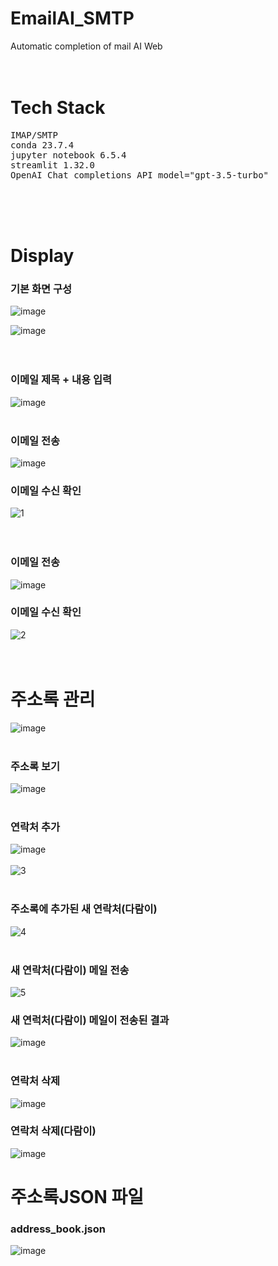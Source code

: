 # EmailAI_SMTP
Automatic completion of mail AI Web
<br>
<br>
<br>

# Tech Stack
<pre>
IMAP/SMTP
conda 23.7.4
jupyter notebook 6.5.4
streamlit 1.32.0
OpenAI Chat completions API model="gpt-3.5-turbo"
</pre>
<br>
<br>
<br>

# Display
### 기본 화면 구성
![image](https://github.com/dlwnsgur9242/EmailAI_SMTP/assets/90494150/2c53c22d-7616-41d6-804d-64245513b0e7)
<br>

![image](https://github.com/dlwnsgur9242/EmailAI_SMTP/assets/90494150/324193db-199c-4739-a49e-700d98e8d3fc)
<br>
<br>
<br>

### 이메일 제목 + 내용 입력
![image](https://github.com/dlwnsgur9242/EmailAI_SMTP/assets/90494150/fa20581d-2e70-4c7b-91d3-561c49b92763)
<br>
<br>

### 이메일 전송
![image](https://github.com/dlwnsgur9242/EmailAI_SMTP/assets/90494150/92b8e965-4ca2-4d0c-8f18-1a123bc370e3)
<br>
### 이메일 수신 확인
![1](https://github.com/dlwnsgur9242/EmailAI_SMTP/assets/90494150/e3de2cf0-5c03-4231-8937-69703e73ffd4)
<br>
<br>
<br>

### 이메일 전송
![image](https://github.com/dlwnsgur9242/EmailAI_SMTP/assets/90494150/e262b292-bf48-487d-92ae-a914b2e18c97)
<br>

### 이메일 수신 확인
![2](https://github.com/dlwnsgur9242/EmailAI_SMTP/assets/90494150/d8299600-056c-4182-96a7-c5b6973dcc34)
<br>
<br>
<br>

# 주소록 관리
![image](https://github.com/dlwnsgur9242/EmailAI_SMTP/assets/90494150/091aeba8-176c-4b54-884e-f2aa1565e4df)
<br>
<br>

### 주소록 보기
![image](https://github.com/dlwnsgur9242/EmailAI_SMTP/assets/90494150/98e0148a-516f-4631-b360-e9f0e335775f)
<br>
<br>

### 연락처 추가
![image](https://github.com/dlwnsgur9242/EmailAI_SMTP/assets/90494150/eb311dde-1481-406c-9384-8a917c2e9245)
<br>
<br>
![3](https://github.com/dlwnsgur9242/EmailAI_SMTP/assets/90494150/aa4c5e71-487d-41bf-8036-f5a2f6775dd2)
<br>
<br>

### 주소록에 추가된 새 연락처(다람이)
![4](https://github.com/dlwnsgur9242/EmailAI_SMTP/assets/90494150/2da06135-933f-4f44-a2ab-1949c137bdd0)
<br>
<br>

### 새 연락처(다람이) 메일 전송
![5](https://github.com/dlwnsgur9242/EmailAI_SMTP/assets/90494150/c2fc6ef2-49f3-4dfb-8430-214cc402188a)
<br>

### 새 연럭처(다람이) 메일이 전송된 결과
![image](https://github.com/dlwnsgur9242/EmailAI_SMTP/assets/90494150/a14aba61-f4a0-41b6-9478-2e3c909ac8fa)
<br>
<br>

### 연락처 삭제
![image](https://github.com/dlwnsgur9242/EmailAI_SMTP/assets/90494150/087cdd91-17e1-4240-8ec6-394b319b21a0)
<br>

### 연락처 삭제(다람이)
![image](https://github.com/dlwnsgur9242/EmailAI_SMTP/assets/90494150/21531e92-f9ff-4891-b776-70f983ecda0c)


# 주소록JSON 파일
### address_book.json
![image](https://github.com/dlwnsgur9242/EmailAI_SMTP/assets/90494150/51864b4c-c6ed-4b09-a1ba-84fa079a3e34)





